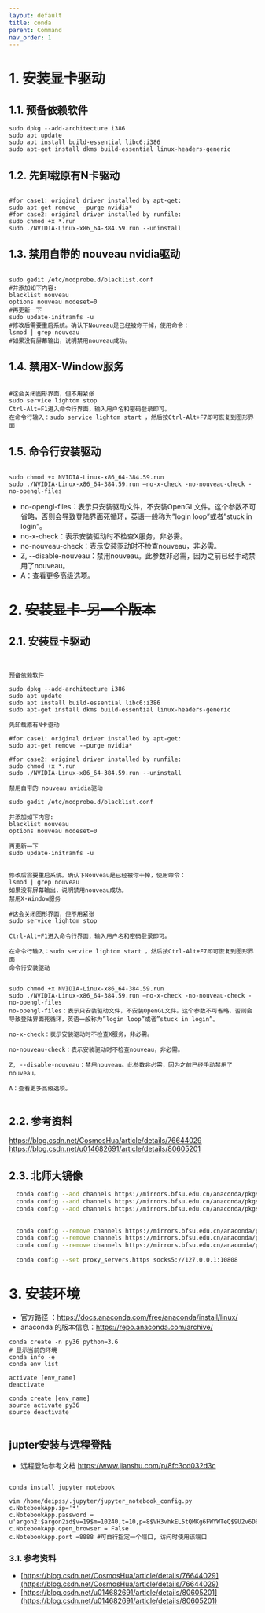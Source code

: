 ```yaml
---
layout: default
title: conda
parent: Command
nav_order: 1
---
```


# 1. ~~安装显卡驱动~~

## 1.1. 预备依赖软件

```shell
sudo dpkg --add-architecture i386
sudo apt update
sudo apt install build-essential libc6:i386
sudo apt-get install dkms build-essential linux-headers-generic

```

## 1.2. 先卸载原有N卡驱动

```shell

#for case1: original driver installed by apt-get:
sudo apt-get remove --purge nvidia*
#for case2: original driver installed by runfile:
sudo chmod +x *.run
sudo ./NVIDIA-Linux-x86_64-384.59.run --uninstall

```

## 1.3. 禁用自带的 nouveau nvidia驱动

```shell

sudo gedit /etc/modprobe.d/blacklist.conf
#并添加如下内容:
blacklist nouveau
options nouveau modeset=0
#再更新一下
sudo update-initramfs -u
#修改后需要重启系统。确认下Nouveau是已经被你干掉，使用命令：
lsmod | grep nouveau
#如果没有屏幕输出，说明禁用nouveau成功。

```

## 1.4. 禁用X-Window服务

``` shell

#这会关闭图形界面，但不用紧张
sudo service lightdm stop 
Ctrl-Alt+F1进入命令行界面，输入用户名和密码登录即可。
在命令行输入：sudo service lightdm start ，然后按Ctrl-Alt+F7即可恢复到图形界面

```

## 1.5. 命令行安装驱动

```shell

sudo chmod +x NVIDIA-Linux-x86_64-384.59.run
sudo ./NVIDIA-Linux-x86_64-384.59.run –no-x-check -no-nouveau-check -no-opengl-files

```

- no-opengl-files：表示只安装驱动文件，不安装OpenGL文件。这个参数不可省略，否则会导致登陆界面死循环，英语一般称为”login
  loop”或者”stuck in login”。
- no-x-check：表示安装驱动时不检查X服务，非必需。
- no-nouveau-check：表示安装驱动时不检查nouveau，非必需。
- Z, --disable-nouveau：禁用nouveau。此参数非必需，因为之前已经手动禁用了nouveau。
- A：查看更多高级选项。

# 2. ~~安装显卡-另一个版本~~

## 2.1. 安装显卡驱动

```shell


预备依赖软件

sudo dpkg --add-architecture i386
sudo apt update
sudo apt install build-essential libc6:i386
sudo apt-get install dkms build-essential linux-headers-generic

先卸载原有N卡驱动

#for case1: original driver installed by apt-get:
sudo apt-get remove --purge nvidia*

#for case2: original driver installed by runfile:
sudo chmod +x *.run
sudo ./NVIDIA-Linux-x86_64-384.59.run --uninstall

禁用自带的 nouveau nvidia驱动

sudo gedit /etc/modprobe.d/blacklist.conf

并添加如下内容:
blacklist nouveau
options nouveau modeset=0

再更新一下
sudo update-initramfs -u


修改后需要重启系统。确认下Nouveau是已经被你干掉，使用命令： 
lsmod | grep nouveau
如果没有屏幕输出，说明禁用nouveau成功。
禁用X-Window服务

#这会关闭图形界面，但不用紧张
sudo service lightdm stop 

Ctrl-Alt+F1进入命令行界面，输入用户名和密码登录即可。

在命令行输入：sudo service lightdm start ，然后按Ctrl-Alt+F7即可恢复到图形界面
命令行安装驱动


sudo chmod +x NVIDIA-Linux-x86_64-384.59.run
sudo ./NVIDIA-Linux-x86_64-384.59.run –no-x-check -no-nouveau-check -no-opengl-files
no-opengl-files：表示只安装驱动文件，不安装OpenGL文件。这个参数不可省略，否则会导致登陆界面死循环，英语一般称为”login loop”或者”stuck in login”。

no-x-check：表示安装驱动时不检查X服务，非必需。

no-nouveau-check：表示安装驱动时不检查nouveau，非必需。

Z, --disable-nouveau：禁用nouveau。此参数非必需，因为之前已经手动禁用了nouveau。

A：查看更多高级选项。


```

## 2.2. 参考资料

https://blog.csdn.net/CosmosHua/article/details/76644029
https://blog.csdn.net/u014682691/article/details/80605201

## 2.3. 北师大镜像

```bash
  conda config --add channels https://mirrors.bfsu.edu.cn/anaconda/pkgs/main
  conda config --add channels https://mirrors.bfsu.edu.cn/anaconda/pkgs/r
  conda config --add channels https://mirrors.bfsu.edu.cn/anaconda/pkgs/msys2
  
  
  conda config --remove channels https://mirrors.bfsu.edu.cn/anaconda/pkgs/main
  conda config --remove channels https://mirrors.bfsu.edu.cn/anaconda/pkgs/r
  conda config --remove channels https://mirrors.bfsu.edu.cn/anaconda/pkgs/msys2
  
  conda config --set proxy_servers.https socks5://127.0.0.1:10808

```

# 3. 安装环境

- 官方路径 ：https://docs.anaconda.com/free/anaconda/install/linux/
- anaconda 的版本信息：https://repo.anaconda.com/archive/

```shell
conda create -n py36 python=3.6
# 显示当前的环境
conda info -e 
conda env list

activate [env_name]
deactivate

conda create [env_name]
source activate py36 
source deactivate


```
## jupter安装与远程登陆
- 远程登陆参考文档 https://www.jianshu.com/p/8fc3cd032d3c
```shell

conda install jupyter notebook

vim /home/deipss/.jupyter/jupyter_notebook_config.py
c.NotebookApp.ip='*'
c.NotebookApp.password = u'argon2:$argon2id$v=19$m=10240,t=10,p=8$VH3vhkEL5tQMKg6FWYWTeQ$9U2v6D8llgrrEIeiwAqiew'
c.NotebookApp.open_browser = False
c.NotebookApp.port =8888 #可自行指定一个端口, 访问时使用该端口
```

### 3.1. 参考资料

- [https://blog.csdn.net/CosmosHua/article/details/76644029](https://blog.csdn.net/CosmosHua/article/details/76644029)
- [https://blog.csdn.net/u014682691/article/details/80605201](https://blog.csdn.net/u014682691/article/details/80605201)